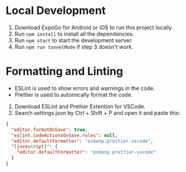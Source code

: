 # Local Development

1. Download ExpoGo for Android or iOS to run this project locally.
2. Run `npm install` to install all the dependencies.
3. Run `npm start` to start the development server.
4. Run `npm run tunnelMode` if step 3 doesn't work.

# Formatting and Linting

- ESLint is used to show errors and warnings in the code.
- Prettier is used to automically format the code.

1. Download ESLint and Prettier Extention for VSCode.
2. Search settings.json by Ctrl + Shift + P and open it and paste this:

```JSON
{
  "editor.formatOnSave": true,
  "eslint.codeActionsOnSave.rules": null,
  "editor.defaultFormatter": "esbenp.prettier-vscode",
  "[javascript]": {
    "editor.defaultFormatter": "esbenp.prettier-vscode"
  }
}
```

